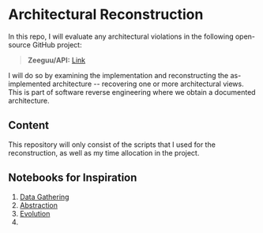 # Architectural Reconstruction

In this repo, I will evaluate any architectural violations in the following open-source GitHub project:

> **Zeeguu/API:** [Link](https://github.com/zeeguu/api)

I will do so by examining the implementation and reconstructing the as-implemented architecture -- recovering one or more architectural views. This is part of software reverse engineering where we obtain a documented architecture.

## Content

This repository will only consist of the scripts that I used for the reconstruction, as well as my time allocation in the project.

## Notebooks for Inspiration

1. [Data Gathering](https://colab.research.google.com/drive/1oe_TV7936Zmmzbbgq8rzqFpxYPX7SQHP#scrollTo=ASCHKm-WYHqy)
2. [Abstraction](https://colab.research.google.com/drive/1ohvPB_SZeDa5NblzxLAkwmTY8JZRBZe_?usp=sharing)
3. [Evolution](https://colab.research.google.com/drive/1T4Hj12uD6h5Ody4ietooe5nW-yGFCoX9?usp=sharing)
4. 

